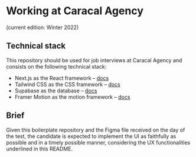 # Working at Caracal Agency

(current edition: Winter 2022)

## Technical stack

This repository should be used for job interviews at Caracal Agency and consists on the following technical stack:

-   Next.js as the React framework – [docs](https://nextjs.org/docs/getting-started)
-   Tailwind CSS as the CSS framework – [docs](https://tailwindcss.com/)
-   Supabase as the database – [docs](https://supabase.com/docs)
-   Framer Motion as the motion framework – [docs](https://framer.com/motion)

## Brief

Given this boilerplate repository and the Figma file received on the day of the test, the candidate is expected to implement the UI as faithfully as possible and in a timely possible manner, considering the UX functionalities underlined in this README.
